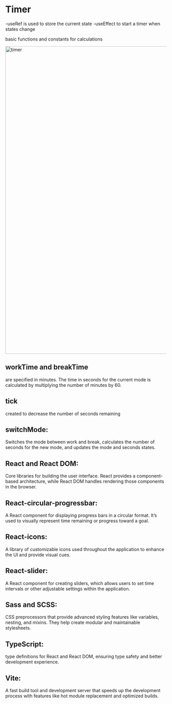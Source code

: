 # Timer
-useRef is used to store the current state
-useEffect to start a timer when states change

basic functions and constants for calculations

<img width="959" alt="timer" src="https://github.com/user-attachments/assets/2dd418b5-101e-4ccb-8a8d-255bb552d20e">


## workTime and breakTime
are specified in minutes.
The time in seconds for the current mode is calculated by multiplying the number of minutes by 60.

## tick
created to decrease the number of seconds remaining

## switchMode:
Switches the mode between work and break, calculates the number of seconds for the new mode, and updates the mode and seconds states.


 ## React and React DOM:
Core libraries for building the user interface. React provides a component-based architecture, while React DOM handles rendering those components in the browser.

## React-circular-progressbar:
A React component for displaying progress bars in a circular format. It’s used to visually represent time remaining or progress toward a goal.

## React-icons: 
A library of customizable icons used throughout the application to enhance the UI and provide visual cues.

## React-slider: 
A React component for creating sliders, which allows users to set time intervals or other adjustable settings within the application.

## Sass and SCSS: 
CSS preprocessors that provide advanced styling features like variables, nesting, and mixins. They help create modular and maintainable stylesheets.

## TypeScript:
type definitions for React and React DOM, ensuring type safety and better development experience.

## Vite: 
A fast build tool and development server that speeds up the development process with features like hot module replacement and optimized builds.

